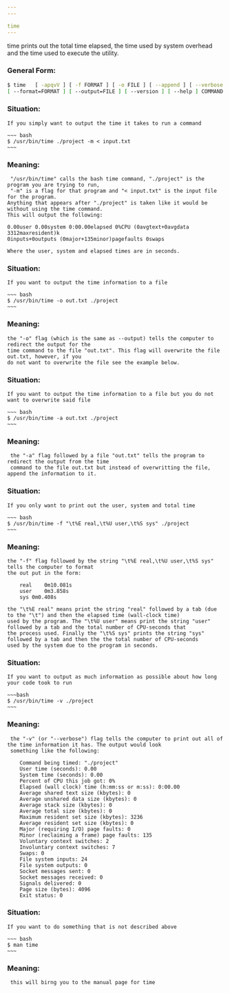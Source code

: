 ```yaml
---
---

time
---
```


time prints out the total time elapsed, the time used by system overhead and the time used to execute the utility.
	
### General Form:

~~~ bash	
$ time   [ -apqvV ] [ -f FORMAT ] [ -o FILE ] [ --append ] [ --verbose ] [ --quiet ] [ --portability ]
[ --format=FORMAT ] [ --output=FILE ] [ --version ] [ --help ] COMMAND [ ARGS ]
~~~

<!--more-->

### Situation:

	If you simply want to output the time it takes to run a command
	
	~~~ bash
	$ /usr/bin/time ./project -m < input.txt
	~~~
	
### Meaning:

	 "/usr/bin/time" calls the bash time command, "./project" is the program you are trying to run,
	 "-m" is a flag for that program and "< input.txt" is the input file for the program.
	Anything that appears after "./project" is taken like it would be without using the time command.
	This will output the following:

	0.00user 0.00system 0:00.00elapsed 0%CPU (0avgtext+0avgdata 3312maxresident)k
	0inputs+0outputs (0major+135minor)pagefaults 0swaps

	Where the user, system and elapsed times are in seconds.

### Situation:
	
	If you want to output the time information to a file

	~~~ bash
	$ /usr/bin/time -o out.txt ./project
	~~~

### Meaning:
	
	the "-o" flag (which is the same as --output) tells the computer to redirect the output for the
	time command to the file "out.txt". This flag will overwrite the file out.txt, however, if you
	do not want to overwrite the file see the example below.

### Situation:
	If you want to output the time information to a file but you do not want to overwrite said file

	~~~ bash
	$ /usr/bin/time -a out.txt ./project
	~~~
	
### Meaning:
	 the "-a" flag followed by a file "out.txt" tells the program to redirect the output from the time
	 command to the file out.txt but instead of overwritting the file, append the information to it.

### Situation:
	If you only want to print out the user, system and total time

	~~~ bash
	$ /usr/bin/time -f "\t%E real,\t%U user,\t%S sys" ./project
	~~~

### Meaning: 
	
	the "-f" flag followed by the string "\t%E real,\t%U user,\t%S sys" tells the computer to format
	the out put in the form:
 
		real	0m10.081s
		user	0m3.858s
		sys	0m0.408s

	the "\t%E real" means print the string "real" followed by a tab (due to the "\t") and then the elapsed time (wall-clock time)
	used by the program. The "\t%U user" means print the string "user" followed by a tab and the total number of CPU-seconds that
	the process used. Finally the "\t%S sys" prints the string "sys" followed by a tab and then the the total number of CPU-seconds
	used by the system due to the program in seconds.

### Situation:
	If you want to output as much information as possible about how long your code took to run

	~~~bash
	$ /usr/bin/time -v ./project
	~~~
	
### Meaning:
	 the "-v" (or "--verbose") flag tells the computer to print out all of the time information it has. The output would look
	 something like the following:

		Command being timed: "./project"
		User time (seconds): 0.00
		System time (seconds): 0.00
		Percent of CPU this job got: 0%
		Elapsed (wall clock) time (h:mm:ss or m:ss): 0:00.00
		Average shared text size (kbytes): 0
		Average unshared data size (kbytes): 0
		Average stack size (kbytes): 0
		Average total size (kbytes): 0
		Maximum resident set size (kbytes): 3236
		Average resident set size (kbytes): 0
		Major (requiring I/O) page faults: 0
		Minor (reclaiming a frame) page faults: 135
		Voluntary context switches: 2
		Involuntary context switches: 7
		Swaps: 0
		File system inputs: 24
		File system outputs: 0
		Socket messages sent: 0
		Socket messages received: 0
		Signals delivered: 0
		Page size (bytes): 4096
		Exit status: 0
 		
### Situation:
	If you want to do something that is not described above

	~~~ bash
	$ man time
	~~~
	
### Meaning:

	 this will birng you to the manual page for time

